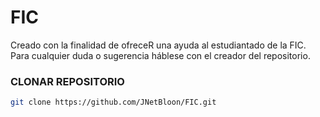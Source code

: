 # FIC
  Creado con la finalidad de ofreceR una ayuda al estudiantado de la FIC. Para cualquier duda o sugerencia háblese con el creador del repositorio.
### CLONAR REPOSITORIO
  ```bash
git clone https://github.com/JNetBloon/FIC.git
